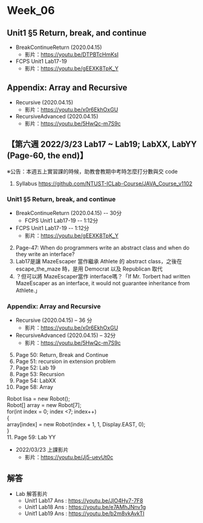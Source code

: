 # Week_06

## Unit1 §5 Return, break, and continue
   * BreakContinueReturn (2020.04.15) 
      * 影片：https://youtu.be/DTPBTcHmKsI
   * FCPS Unit1 Lab17-19
      * 影片：https://youtu.be/gEEXK8TpK_Y
      
## Appendix: Array and Recursive
   * Recursive (2020.04.15) 
      * 影片：https://youtu.be/x0r6EkhOxGU
   * RecursiveAdvanced (2020.04.15) 
      * 影片：https://youtu.be/5HwQc-m7S9c

## 【第六週 2022/3/23 Lab17 ~ Lab19; LabXX, LabYY (Page-60, the end)】

※公告：本週五上實習課的時候，助教會教期中考時怎麼打分數與交 code 

1.	Syllabus https://github.com/NTUST-ICLab-Course/JAVA_Course_v1102
### Unit1 §5 Return, break, and continue
  * BreakContinueReturn (2020.04.15) -- 30分
    * FCPS Unit1 Lab17-19 -- 1:12分
  * FCPS Unit1 Lab17-19 -- 1:12分 
    * 影片：https://youtu.be/gEEXK8TpK_Y 
2.	Page-47: When do programmers write an abstract class and when do they write an interface?
3.	Lab17是讓 MazeEscaper 當作繼承 Athlete 的 abstract class，之後在 escape_the_maze  時，是用 Democrat 以及 Republican 取代
4.	？但可以將 MazeEscaper當作 interface嗎？「If Mr. Torbert had written MazeEscaper as an interface, it would not guarantee inheritance from Athlete.」

### Appendix: Array and Recursive
  * Recursive (2020.04.15) – 36 分
    * 影片：https://youtu.be/x0r6EkhOxGU
  * RecursiveAdvanced (2020.04.15) – 32分
    * 影片：https://youtu.be/5HwQc-m7S9c
5.	Page 50: Return, Break and Continue
6.	Page 51: recursion in extension problem
7.	Page 52: Lab 19
8.	Page 53: Recursion
9.	Page 54: LabXX
10.	Page 58: Array

Robot lisa = new Robot();<br>
Robot[] array = new Robot[7];<br>
for(int index = 0; index <7; index++)<br>
{<br>
  array[index] = new Robot(index + 1, 1, Display.EAST, 0);<br>
}<br>
11.	Page 59: Lab YY

  * 2022/03/23 上課影片
    * 影片：https://youtu.be/Jj5-uevUt0c  

## 解答
  * Lab 解答影片
      * Unit1 Lab17 Ans : https://youtu.be/JlO4Hy7-7F8
      * Unit1 Lab18 Ans : https://youtu.be/e7AMhJNnv1g
      * Unit1 Lab19 Ans : https://youtu.be/b2m8vkAvkTI

